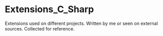 # Extensions_C_Sharp
Extensions used on different projects.
Written by me or seen on external sources.
Collected for reference.

